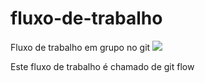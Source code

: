 # fluxo-de-trabalho
Fluxo de trabalho em grupo no git
![](https://wac-cdn.atlassian.com/dam/jcr:8f00f1a4-ef2d-498a-a2c6-8020bb97902f/03%20Release%20branches.svg?cdnVersion=468) 

Este fluxo de trabalho é chamado de git flow